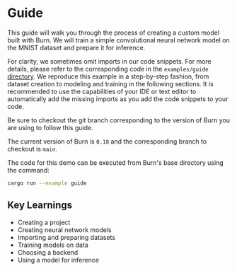 # Guide

This guide will walk you through the process of creating a custom model built with Burn. We will
train a simple convolutional neural network model on the MNIST dataset and prepare it for inference.

For clarity, we sometimes omit imports in our code snippets. For more details, please refer to the
corresponding code in the `examples/guide` [directory](https://github.com/tracel-ai/burn/tree/release/0.18/examples/guide).
We reproduce this example in a step-by-step fashion, from dataset creation to modeling and training
in the following sections. It is recommended to use the capabilities of your IDE or text editor to
automatically add the missing imports as you add the code snippets to your code.

<div class="warning">

Be sure to checkout the git branch corresponding to the version of Burn you are using to follow
this guide.

The current version of Burn is `0.18` and the corresponding branch to checkout is `main`.
</div>

The code for this demo can be executed from Burn's base directory using the command:

```bash
cargo run --example guide
```

## Key Learnings

- Creating a project
- Creating neural network models
- Importing and preparing datasets
- Training models on data
- Choosing a backend
- Using a model for inference
